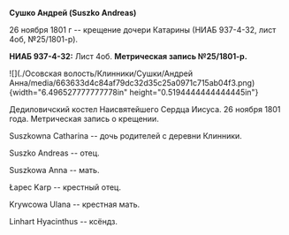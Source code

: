 **Сушко Андрей (Suszko Andreas)**

26 ноября 1801 г -- крещение дочери Катарины (НИАБ 937-4-32, лист 4об,
№25/1801-р).

**НИАБ 937-4-32:** Лист 4об. **Метрическая запись №25/1801-р.**

![](./Осовская волость/Клинники/Сушки/Андрей Анна/media/663633d4c84af79dc32d35c25a0971c715ab04f3.png){width="6.496527777777778in"
height="0.5194444444444445in"}

Дедиловичский костел Наисвятейшего Сердца Иисуса. 26 ноября 1801 года.
Метрическая запись о крещении.

Suszkowna Catharina -- дочь родителей с деревни Клинники.

Suszko Andreas -- отец.

Suszkowa Anna -- мать.

Łapec Karp -- крестный отец.

Krywcowa Ulana -- крестная мать.

Linhart Hyacinthus -- ксёндз.
